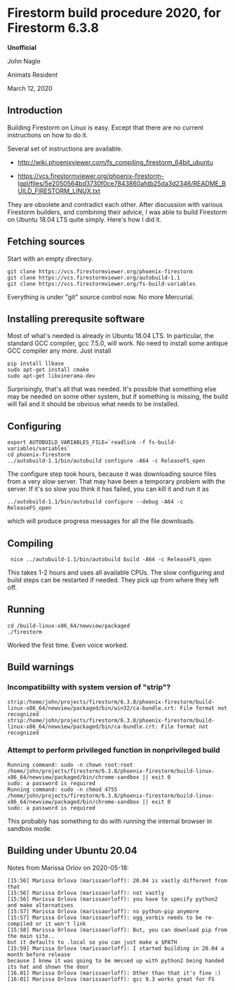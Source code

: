 # Firestorm build procedure 2020, for Firestorm 6.3.8

**Unofficial**

John Nagle

Animats Resident

March 12, 2020

## Introduction
Building Firestorm on Linux is easy.
Except that there are no current instructions on how to do it.

Several set of instructions are available.

- http://wiki.phoenixviewer.com/fs_compiling_firestorm_64bit_ubuntu

- https://vcs.firestormviewer.org/phoenix-firestorm-lgpl/files/5e2050564bd3730f0ce7843860afdb25da3d2346/README_BUILD_FIRESTORM_LINUX.txt

They are obsolete and contradict each other. After discussion with various Firestorm builders,
and combining their advice, I was able to build Firestorm on Ubuntu 18.04 LTS quite simply.
Here's how I did it.

## Fetching sources
Start with an empty directory.

    git clone https://vcs.firestormviewer.org/phoenix-firestorm
    git clone https://vcs.firestormviewer.org/autobuild-1.1
    git clone https://vcs.firestormviewer.org/fs-build-variables
    
Everything is under "git" source control now. No more Mercurial.

## Installing prerequsite software

Most of what's needed is already in Ubuntu 18.04 LTS. In particular,
the standard GCC compiler, gcc 7.5.0, will work. No need to install
some antique GCC compiler any more.  Just install
  
    pip install llbase
    sudo apt-get install cmake
    sudo apt-get libxinerama-dev
   
Surprisingly, that's all that was needed. It's possible that something
else may be needed on some other system, but if something is missing,
the build will fail and it should be obvious what needs to be installed.

## Configuring

    export AUTOBUILD_VARIABLES_FILE=`readlink -f fs-build-variables/variables`
    cd phoenix-firestorm
    ../autobuild-1.1/bin/autobuild configure -A64 -c ReleaseFS_open
    
The configure step took hours, because it was downloading source files from a very slow server.
That may have been a temporary problem with the server.
If it's so slow you think it has failed, you can kill it and run it as

    ../autobuild-1.1/bin/autobuild configure --debug -A64 -c ReleaseFS_open 
    
which will produce progress messages for all the file downloads. 

## Compiling

     nice ../autobuild-1.1/bin/autobuild build -A64 -c ReleaseFS_open
     
This takes 1-2 hours and uses all available CPUs.
The slow configuring and build steps can be restarted if needed.
They pick up from where they left off.
     
## Running

    cd /build-linux-x86_64/newview/packaged
    ./firestorm
    
Worked the first time. Even voice worked.

## Build warnings

### Incompatibiilty with system version of "strip"?

    strip:/home/john/projects/firestorm/6.3.8/phoenix-firestorm/build-linux-x86_64/newview/packaged/bin/win32/ca-bundle.crt: File format not recognized
    strip:/home/john/projects/firestorm/6.3.8/phoenix-firestorm/build-linux-x86_64/newview/packaged/bin/ca-bundle.crt: File format not recognized
    
### Attempt to perform privileged function in nonprivileged build

    Running command: sudo -n chown root:root /home/john/projects/firestorm/6.3.8/phoenix-firestorm/build-linux-x86_64/newview/packaged/bin/chrome-sandbox || exit 0
    sudo: a password is required
    Running command: sudo -n chmod 4755 /home/john/projects/firestorm/6.3.8/phoenix-firestorm/build-linux-x86_64/newview/packaged/bin/chrome-sandbox || exit 0
    sudo: a password is required
    
This probably has something to do with running the internal browser in sandbox mode.

## Building under Ubuntu 20.04

Notes from Marissa Orlov on 2020-05-18:

    [15:56] Marissa Orlova (marissaorloff): 20.04 is vastly different from that
    [15:56] Marissa Orlova (marissaorloff): not vastly
    [15:56] Marissa Orlova (marissaorloff): you have to specify python2 and make alternatives
    [15:57] Marissa Orlova (marissaorloff): no python-pip anymore
    [15:57] Marissa Orlova (marissaorloff): ogg_vorbis needs to be re-compiled or it won't link
    [15:58] Marissa Orlova (marissaorloff): But, you can download pip from the main site.. 
    but it defaults to .local so you can just make a $PATH
    [15:59] Marissa Orlova (marissaorloff): I started building in 20.04 a month before release 
    because I knew it was going to be messed up with python2 being handed its hat and shown the door
    [16.01] Marissa Orlova (marissaorloff): Other than that it's fine :)
    [16:01] Marissa Orlova (marissaorloff): gcc 9.3 works great for FS



